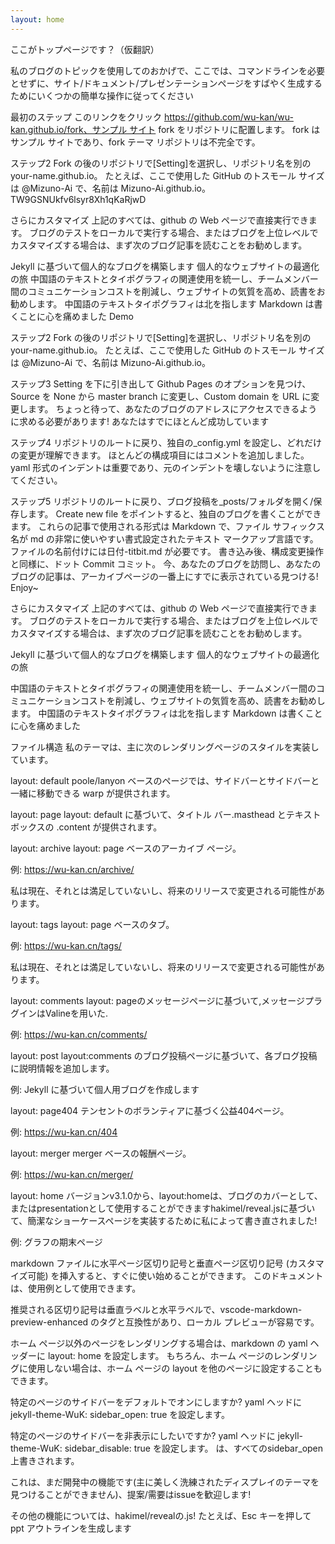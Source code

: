 ```yaml
---
layout: home
---
```

ここがトップページです？（仮翻訳）

私のブログのトピックを使用してのおかげで、ここでは、コマンドラインを必要とせずに、サイト/ドキュメント/プレゼンテーションページをすばやく生成するためにいくつかの簡単な操作に従ってください

  最初のステップ
このリンクをクリック https://github.com/wu-kan/wu-kan.github.io/fork、サンプル サイト fork をリポジトリに配置します。 fork はサンプル サイトであり、fork テーマ リポジトリは不完全です。

  ステップ2
Fork の後のリポジトリで[Setting]を選択し、リポジトリ名を別の your-name.github.io。
たとえば、ここで使用した GitHub のトスモール サイズは @Mizuno-Ai で、名前は Mizuno-Ai.github.io。
TW9GSNUkfv6lsyr8Xh1qKaRjwD

  さらにカスタマイズ
上記のすべては、github の Web ページで直接実行できます。 ブログのテストをローカルで実行する場合、またはブログを上位レベルでカスタマイズする場合は、まず次のブログ記事を読むことをお勧めします。

Jekyll に基づいて個人的なブログを構築します
個人的なウェブサイトの最適化の旅
中国語のテキストとタイポグラフィの関連使用を統一し、チームメンバー間のコミュニケーションコストを削減し、ウェブサイトの気質を高め、読書をお勧めします。
中国語のテキストタイポグラフィは北を指します
Markdown は書くことに心を痛めました
Demo

  ステップ2
Fork の後のリポジトリで[Setting]を選択し、リポジトリ名を別の your-name.github.io。
たとえば、ここで使用した GitHub のトスモール サイズは @Mizuno-Ai で、名前は Mizuno-Ai.github.io。

  ステップ3
Setting を下に引き出して Github Pages のオプションを見つけ、Source を None から master branch に変更し、Custom domain を URL に変更します。
ちょっと待って、あなたのブログのアドレスにアクセスできるように求める必要があります! あなたはすでにほとんど成功しています

  ステップ4
リポジトリのルートに戻り、独自の_config.yml を設定し、どれだけの変更が理解できます。 ほとんどの構成項目にはコメントを追加しました。
yaml 形式のインデントは重要であり、元のインデントを壊しないように注意してください。

  ステップ5
リポジトリのルートに戻り、ブログ投稿を_posts/フォルダを開く/保存します。 Create new file をポイントすると、独自のブログを書くことができます。 これらの記事で使用される形式は Markdown で、ファイル サフィックス名が md の非常に使いやすい書式設定されたテキスト マークアップ言語です。
ファイルの名前付けには日付-titbit.md が必要です。
書き込み後、構成変更操作と同様に、ドット Commit コミット。 今、あなたのブログを訪問し、あなたのブログの記事は、アーカイブページの一番上にすでに表示されている見つける! Enjoy~

  さらにカスタマイズ
上記のすべては、github の Web ページで直接実行できます。 ブログのテストをローカルで実行する場合、またはブログを上位レベルでカスタマイズする場合は、まず次のブログ記事を読むことをお勧めします。

Jekyll に基づいて個人的なブログを構築します
個人的なウェブサイトの最適化の旅

中国語のテキストとタイポグラフィの関連使用を統一し、チームメンバー間のコミュニケーションコストを削減し、ウェブサイトの気質を高め、読書をお勧めします。
中国語のテキストタイポグラフィは北を指します
Markdown は書くことに心を痛めました

ファイル構造
私のテーマは、主に次のレンダリングページのスタイルを実装しています。

layout: default
poole/lanyon ベースのページでは、サイドバーとサイドバーと一緒に移動できる warp が提供されます。

layout: page
layout: default に基づいて、タイトル バー.masthead とテキスト ボックスの .content が提供されます。

layout: archive
layout: page ベースのアーカイブ ページ。

例: https://wu-kan.cn/archive/

私は現在、それとは満足していないし、将来のリリースで変更される可能性があります。

layout: tags
layout: page ベースのタブ。

例: https://wu-kan.cn/tags/

私は現在、それとは満足していないし、将来のリリースで変更される可能性があります。

layout: comments
layout: pageのメッセージページに基づいて,メッセージプラグインはValineを用いた.

例: https://wu-kan.cn/comments/

layout: post
layout:comments のブログ投稿ページに基づいて、各ブログ投稿に説明情報を追加します。

例: Jekyll に基づいて個人用ブログを作成します

layout: page404
テンセントのボランティアに基づく公益404ページ。

例: https://wu-kan.cn/404

layout: merger
merger ベースの報酬ページ。

例: https://wu-kan.cn/merger/

layout: home
バージョンv3.1.0から、layout:homeは、ブログのカバーとして、またはpresentationとして使用することができますhakimel/reveal.jsに基づいて、簡潔なショーケースページを実装するために私によって書き直されました!

例: グラフの期末ページ

markdown ファイルに水平ページ区切り記号と垂直ページ区切り記号 (カスタマイズ可能) を挿入すると、すぐに使い始めることができます。 このドキュメントは、使用例として使用できます。

推奨される区切り記号は垂直ラベルと水平ラベルで、vscode-markdown-preview-enhanced のタグと互換性があり、ローカル プレビューが容易です。

ホーム ページ以外のページをレンダリングする場合は、markdown の yaml ヘッダーに layout: home を設定します。 もちろん、ホーム ページのレンダリングに使用しない場合は、ホーム ページの layout を他のページに設定することもできます。

特定のページのサイドバーをデフォルトでオンにしますか? yaml ヘッドに jekyll-theme-WuK: sidebar_open: true を設定します。

特定のページのサイドバーを非表示にしたいですか? yaml ヘッドに jekyll-theme-WuK: sidebar_disable: true を設定します。 は、すべてのsidebar_open上書きされます。

これは、まだ開発中の機能です(主に美しく洗練されたディスプレイのテーマを見つけることができません)、提案/需要はissueを歓迎します!

その他の機能については、hakimel/revealの.js! たとえば、Esc キーを押して ppt アウトラインを生成します
